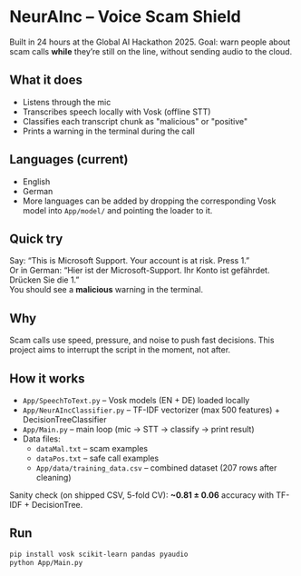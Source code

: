 # NeurAInc – Voice Scam Shield

Built in 24 hours at the Global AI Hackathon 2025. Goal: warn people about scam calls **while** they’re still on the line, without sending audio to the cloud.

## What it does
- Listens through the mic
- Transcribes speech locally with Vosk (offline STT)
- Classifies each transcript chunk as "malicious" or "positive"
- Prints a warning in the terminal during the call

## Languages (current)
- English 
- German 
- More languages can be added by dropping the corresponding Vosk model into `App/model/` and pointing the loader to it.

## Quick try
Say: “This is Microsoft Support. Your account is at risk. Press 1.”  
Or in German: “Hier ist der Microsoft-Support. Ihr Konto ist gefährdet. Drücken Sie die 1.”  
You should see a **malicious** warning in the terminal.

## Why
Scam calls use speed, pressure, and noise to push fast decisions. This project aims to interrupt the script in the moment, not after.

## How it works
- `App/SpeechToText.py` – Vosk models (EN + DE) loaded locally
- `App/NeurAIncClassifier.py` – TF-IDF vectorizer (max 500 features) + DecisionTreeClassifier
- `App/Main.py` – main loop (mic → STT → classify → print result)
- Data files:
  - `dataMal.txt` – scam examples
  - `dataPos.txt` – safe call examples
  - `App/data/training_data.csv` – combined dataset (207 rows after cleaning)

Sanity check (on shipped CSV, 5-fold CV): **~0.81 ± 0.06** accuracy with TF-IDF + DecisionTree.

## Run
```bash
pip install vosk scikit-learn pandas pyaudio
python App/Main.py


